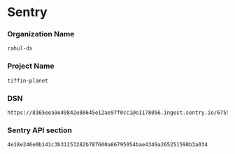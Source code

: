 # Sentry

### Organization Name

    rahul-ds

### Project Name

    tiffin-planet

### DSN

    https://8365eea9e49842e88645e12ae97f0cc1@o1178056.ingest.sentry.io/6755248

### Sentry API section

    4e18e246e0b141c3b31253282b787600a86795054bae4349a265251598b3a034
